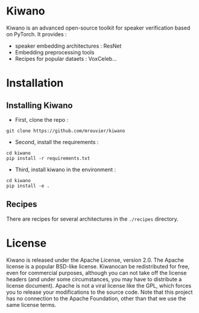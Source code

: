 # Kiwano

Kiwano is an advanced open-source toolkit for speaker verification based on PyTorch. It provides :
- speaker embedding architectures : ResNet
- Embedding preprocessing tools
- Recipes for popular dataets : VoxCeleb...


# Installation


## Installing Kiwano


- First, clone the repo :

```
git clone https://github.com/mrouvier/kiwano
```

- Second, install the requirements :

```
cd kiwano
pip install -r requirements.txt
```

- Third, install kiwano in the environment :

```
cd kiwano
pip install -e .
```

## Recipes

There are recipes for several architectures in the `./recipes` directory.


# License

Kiwano is released under the Apache License, version 2.0. The Apache license is a popular BSD-like license. Kiwanocan be redistributed for free, even for commercial purposes, although you can not take off the license headers (and under some circumstances, you may have to distribute a license document). Apache is not a viral license like the GPL, which forces you to release your modifications to the source code. Note that this project has no connection to the Apache Foundation, other than that we use the same license terms.











